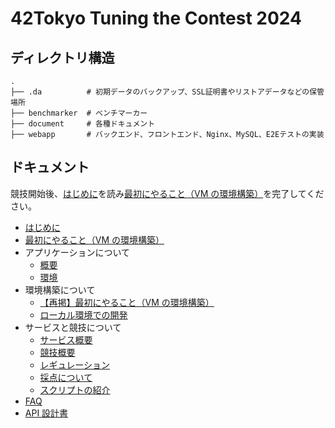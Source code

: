 # 42Tokyo Tuning the Contest 2024

## ディレクトリ構造

```
.
├── .da          # 初期データのバックアップ、SSL証明書やリストアデータなどの保管場所
├── benchmarker  # ベンチマーカー
├── document     # 各種ドキュメント
├── webapp       # バックエンド、フロントエンド、Nginx、MySQL、E2Eテストの実装
```

## ドキュメント

競技開始後、[はじめに](./md/start/01_Scenario.md)を読み[最初にやること（VM の環境構築）](./md/setup/01_Start.md)を完了してください。

- [はじめに](./md/start/01_Scenario.md)
- [最初にやること（VM の環境構築）](./md/setup/01_Start.md)
- アプリケーションについて
  - [概要](./md/app/01_Service.md)
  - [環境](./md/app/02_Environment.md)
- 環境構築について
  - [【再掲】最初にやること（VM の環境構築）](./md/setup/01_Start.md)
  - [ローカル環境での開発](./md/setup/01_Local.md)
- サービスと競技について
  - [サービス概要](./md/app/01_Service.md)
  - [競技概要](./md/rules/01_Contest.md)
  - [レギュレーション](./md/rules/02_Regulation.md)
  - [採点について](./md/rules/03_Scoring.md)
  - [スクリプトの紹介](./md/app/03_Scripts.md)
- [FAQ](./md/01_FAQ.md)
- [API 設計書](./api-specs/openapi.yaml)

<!-- このディレクトリに含まれる画像の利用条件は、Adobe Stock サービスの規約に準じます。
詳細は以下のページをご参照ください。
https://stock.adobe.com/jp/license-terms -->
